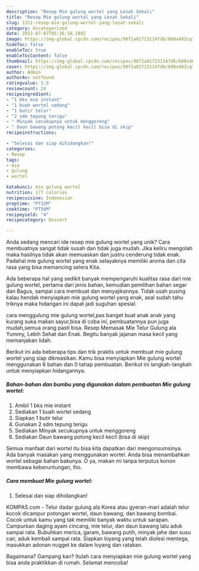 ```yaml
---
description: "Resep Mie gulung wortel yang Lezat Sekali"
title: "Resep Mie gulung wortel yang Lezat Sekali"
slug: 1311-resep-mie-gulung-wortel-yang-lezat-sekali
category: Uncategorized
date: 2022-07-07T05:36:58.199Z
image: https://img-global.cpcdn.com/recipes/98f2a817231147d6/680x482cq70/mie-gulung-wortel-foto-resep-utama.jpg
hideToc: false
enableToc: true
enableTocContent: false
thumbnail: https://img-global.cpcdn.com/recipes/98f2a817231147d6/680x482cq70/mie-gulung-wortel-foto-resep-utama.jpg
cover: https://img-global.cpcdn.com/recipes/98f2a817231147d6/680x482cq70/mie-gulung-wortel-foto-resep-utama.jpg
author: Admin
authorAv: notfound
ratingvalue: 3.8
reviewcount: 24
recipeingredient:
- "1 bks mie instant"
- "1 buah wortel sedang"
- "1 butir telur"
- "2 sdm tepung terigu"
- " Minyak secukupnya untuk menggoreng"
- " Daun bawang potong kecil kecil bisa di skip"
recipeinstructions:

- "Selesai dan siap dihidangkan!"
categories:
- Resep
tags:
- mie
- gulung
- wortel

katakunci: mie gulung wortel 
nutrition: 177 calories
recipecuisine: Indonesian
preptime: "PT32M"
cooktime: "PT56M"
recipeyield: "4"
recipecategory: Dessert

---
```





Anda sedang mencari ide resep mie gulung wortel yang unik? Cara membuatnya sangat tidak susah dan tidak juga mudah. Jika keliru mengolah maka hasilnya tidak akan memuaskan dan justru cenderung tidak enak. Padahal mie gulung wortel yang enak selayaknya memiliki aroma dan cita rasa yang bisa memancing selera Kita.





Ada beberapa hal yang sedikit banyak mempengaruhi kualitas rasa dari mie gulung wortel, pertama dari jenis bahan, kemudian pemilihan bahan segar dan Bagus, sampai cara membuat dan menyajikannya. Tidak usah pusing kalau hendak menyiapkan mie gulung wortel yang enak,      asal sudah tahu triknya maka hidangan ini dapat jadi suguhan spesial.














cara menggulung mie gulung wortel,pas banget buat anak anak yang kurang suka makan sayur,bisa di coba ini, pembuatannya pun juga mudah,semua orang pasti bisa. Resep Memasak Mie Telur Gulung ala Yummy, Lebih Sehat dan Enak. Begitu banyak jajanan masa kecil yang memanjakan lidah.






Berikut ini ada beberapa tips dan trik praktis untuk membuat mie gulung wortel yang siap dikreasikan. Kamu bisa menyiapkan Mie gulung wortel menggunakan 6 bahan dan 0 tahap pembuatan. Berikut ini langkah-langkah untuk menyiapkan hidangannya.

<!--inarticleads1-->

##### Bahan-bahan dan bumbu yang digunakan dalam pembuatan Mie gulung wortel:

1. Ambil 1 bks mie instant
1. Sediakan 1 buah wortel sedang
1. Siapkan 1 butir telur
1. Gunakan 2 sdm tepung terigu
1. Sediakan  Minyak secukupnya untuk menggoreng
1. Sediakan  Daun bawang potong kecil kecil (bisa di skip)


Semua manfaat dari wortel itu bisa kita dapatkan dari mengonsumsinya. Ada banyak masakan yang menggunakan wortel. Anda bisa menambahkan wortel sebagai bahan bakunya. O ya, makan mi tanpa terputus konon membawa keberuntungan, lho. 

<!--inarticleads2-->

##### Cara membuat Mie gulung wortel:


1. Selesai dan siap dihidangkan!

KOMPAS.com - Telur dadar gulung ala Korea atau gyeran-mari adalah telur kocok dicampur potongan wortel, daun bawang, dan bawang bombai. Cocok untuk kamu yang tak memiliki banyak waktu untuk sarapan. Campurkan daging ayam cincang, mie telur, dan daun bawang lalu aduk sampai rata. Bubuhkan merica, garam, bawang putih, minyak jahe dan susu cair, aduk kembali sampai rata. Siapkan loyang yang telah diolesi mentega, masukkan adonan nugget ke dalam loyang dan ratakan. 

Bagaimana? Gampang kan? Itulah cara menyiapkan mie gulung wortel yang bisa anda praktikkan di rumah. Selamat mencoba!
